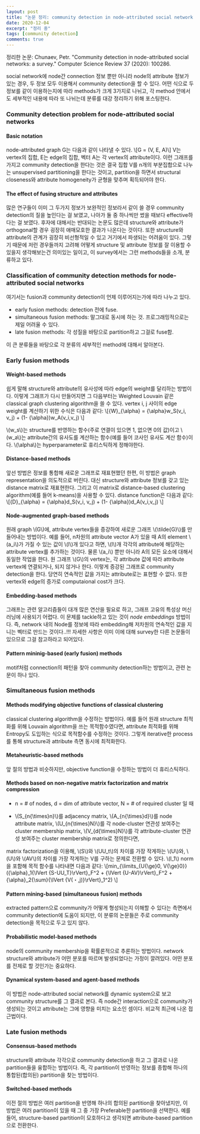 ```yaml
---
layout: post
title: "논문 정리: community detection in node-attributed social network"
date: 2020-12-04
excerpt: "정리 중"
tags: [community detection]
comments: true
---
```


정리한 논문: Chunaev, Petr. "Community detection in node-attributed social networks: a survey." Computer Science Review 37 (2020): 100286.

social network에 node간 connection 정보 뿐만 아니라 node의 attribute 정보가 있는 경우, 두 정보 모두 이용해서 community detection을 할 수 있다. 
어떤 식으로 두 정보를 같이 이용하는지에 따라 methods가 크게 3가지로 나뉘고, 각 method 안에서도 세부적인 내용에 따라 또 나뉘는데 분류를 대강 정리하기 위해 포스팅한다.


### Community detection problem for node-attributed social networks

#### Basic notation
node-attributed graph G는 다음과 같이 나타낼 수 있다.
\\[G = (V, E, A)\\]
V는 vertex의 집합, E는 edge의 집합, 벡터 A는 각 vertex의 attribute이다.
이런 그래프를 가지고 community detection을 한다는 것은 결국 집합 V를 n개의 부분집합으로 나누는 unsupervised partitioning을 한다는 것이고, partition을 하면서 structural closeness와 attribute homogeneity가 균형을 맞추며 획득되어야 한다.

#### The effect of fusing structure and attributes
많은 연구들이 이미 그 두가지 정보가 보완적인 정보라서 같이 쓸 경우 community detection의 질을 높인다는 걸 보였고, 나아가 둘 중 하나씩만 썼을 때보다 effective하다는 걸 보였다. 
후자에 대해서는 반대되는 논문도 많은데 structure와 attribute가 orthogonal할 경우 굉장히 애매모호한 결과가 나온다는 것이다. 또한 structure와 attribute의 관계가 굉장히 비선형적일 수 있고 거기에서 파생되는 어려움이 있다.
그렇기 때문에 저런 경우들까지 고려해 어떻게 structure 및 attribute 정보를 잘 이용할 수 있을지 생각해보는건 의미있는 일이고, 이 survey에서는 그런 methods들을 소개, 분류하고 있다.


### Classification of community detection methods for node-attributed social networks
여기서는 fusion과 community detection이 언제 이루어지는가에 따라 나누고 있다.
- early fusion methods: detection 전에 fuse.
- simultaneous fusion methods: 말그대로 동시에 하는 것. 프로그래밍적으로는 제일 어려울 수 있다.
- late fusion methods: 각 성질을 바탕으로 partition하고 그걸로 fuse함.

이 큰 분류들을 바탕으로 각 분류의 세부적인 method에 대해서 알아본다.


### Early fusion methods

#### Weight-based methods
쉽게 말해 structure와 attribute의 유사성에 따라 edge의 weight를 달리하는 방법이다. 이렇게 그래프가 다시 만들어지면 그 다음부터는 Weighted Louvain 같은 classical graph clustering algorithm을 쓸 수 있다.
vertex i, j 사이의 edge weight를 계산하기 위한 수식은 다음과 같다:
 \\[{W}_{\alpha} = {\alpha}w_S(v_i, v_j) + (1- {\alpha})w_A(v_i,v_j) \\]
 
\\(w_s\\)는  structure를 반영하는 함수(주로 연결이 있으면 1, 없으면 0의 값)이고 \\(w_a\\)는 attribute간의 유사도를 계산하는 함수(예를 들어 코사인 유사도 계산 함수)이다.
\\(\alpha\\)는 hyperparameter로 휴리스틱하게 정해야한다.

#### Distance-based methods
앞선 방법은 정보를 통합해 새로운 그래프로 재표현했던 한편, 이 방법은 graph representation을 의도적으로 버린다. 대신 structure와 attribute 정보를 갖고 있는 distance matrix로 재표현한다.
그리고 이 matrix로 distance-based clustering algorithm(예를 들어 k-means)을 사용할 수 있다.
distance function은 다음과 같다:
 \\[{D}_{\alpha} = {\alpha}d_S(v_i, v_j) + (1- {\alpha})d_A(v_i,v_j) \\]
 
#### Node-augmented graph-based methods
원래 graph \\(G\\)에, attribute vertex들을 증강하여 새로운 그래프 \\(\tilde{G}\\)를 만들어내는 방법이다.
예를 들어, n차원의 attribute vector A가 있을 때 A의 element \\(a_i\\)가 가질 수 있는 값이 \\(l\\)개 있다고 하면, \\(l\\)개 각각의 attribute에 해당하는 attribute vertex를 추가하는 것이다.
물론 \\(a_i\\) 뿐만 아니라 A의 모든 요소에 대해서 동일한 작업을 한다. 원 그래프 \\(G\\)의 vertex는, 각 attribute 값에 따라 attribute vertex에 연결되거나, 되지 않거나 한다.
이렇게 증강된 그래프로 community detection을 한다. 
당연히 연속적인 값을 가지는 attribute로는 표현할 수 없다. 또한 vertex와 edge의 증가로 computaional cost가 크다.

#### Embedding-based methods
그래프는 관련 알고리즘들이 대개 많은 연산을 필요로 하고, 그래프 고유의 특성상 머신러닝에 사용되기 어렵다. 
이 문제를 tackle하고 있는 것이 *node embeddings* 방법이다. 즉, network 내의 Node를 정보에 따라 embedding해 저차원의 연속적인 값을 지니는 벡터로 만드는 것이다..!!!
자세한 사항은 이미 이에 대해 survey한 다른 논문들이 있으므로 그걸 참고하라고 되어있다.

#### Pattern mininig-based (early fusion) methods
motif처럼 connection의 패턴을 찾아 community detection하는 방법이고, 관련 논문이 하나 있다. 


### Simultaneous fusion methods

#### Methods modifying objective functions of classical clustering
classical clustering algorithm을 수정하는 방법이다. 예를 들어 원래 structure 최적화를 위해 Louvain algorithm을 쓰는 목적함수였다면, attribute 최적화를 위해 Entropy도 도입하는 식으로 목적함수를 수정하는 것이다. 그렇게 iterative한 process를 통해 structure과 attribute 측면 동시에 최적화한다.

#### Metaheuristic-based methods
앞 절의 방법과 비슷하지만, objective function을 수정하는 방법이 더 휴리스틱하다.

#### Methods based on non-negative matrix factorization and matrix compression
- n = # of nodes, d = dim of attribute vector, N = # of required cluster 일 때 


- \\(S_{n{\times}n}\\)를 adjacency matrix, \\(A_{n{\times}d}\\)를 node attribute matrix, \\(U_{n{\times}N}\\)를 각 node-cluster 연관성 보여주는 cluster membership matrix, \\(V_{d{\times}N}\\)를 각 attribute-cluster 연관성 보여주는 cluster membership matrix로 정의한다면,

matrix factorization을 이용해, \\(S\\)와 \\(UU_t\\)의 차이를 가장 작게하는 \\(U\\)와, \\(U\\)와 \\(AV\\)의 차이를 가장 작게하는 V를 구하는 문제로 전환할 수 있다.
\\(l_1\\) norm을 포함해 목적 함수를 나타내면 다음과 같다:
\\[min_{\limits_{U{\ge}0, V{\ge}0}}({\alpha}_1{\lVert {S-UU_T}\rVert}_F^2 + {\lVert {U-AV}\rVert}_F^2 + {\alpha}_2{\sum}{\lVert {V(・,j)}\rVert}_1^2) \\] 

#### Pattern mining-based (simultaneous fusion) methods
extracted pattern으로 community가 어떻게 형성되는지 이해할 수 있다는 측면에서 community detection에 도움이 되지만, 이 분류의 논문들은 주로 community detection을 목적으로 두고 있지 않다.

#### Probabilistic model-based methods
node의 community membership을 확률론적으로 추론하는 방법이다. network structure와 attribute가 어떤 분포를 따르며 발생되었다는 가정이 깔려있다.
어떤 분포를 전제로 할 것인가는 중요하다. 

#### Dynamical system-based and agent-based methods
이 방법은 node-attributed social network를 dynamic system으로 보고 community structure를 그 결과로 본다. 즉 node간 interaction으로 community가 생성되는 것이고 attribute는 그에 영향을 미치는 요소인 셈이다. 비교적 최근에 나온 접근법이다.


### Late fusion methods

#### Consensus-based methods
structure와 attribute 각각으로 community detection을 하고 그 결과로 나온 partition들을 융합하는 방법이다. 즉, 각 partition이 반영하는 정보를 종합해 하나의 통합된(합의된) partition을 찾는 방법이다. 

#### Switched-based methods
이전 절의 방법은 여러 partition을 반영해 하나의 합의된 partition을 찾아냈지만, 이 방법은 여러 partition이 있을 때 그 중 가장 Preferable한 partition을 선택한다. 예를 들어, structure-based partition이 모호하다고 생각되면 attribute-based partition으로 전환한다.
